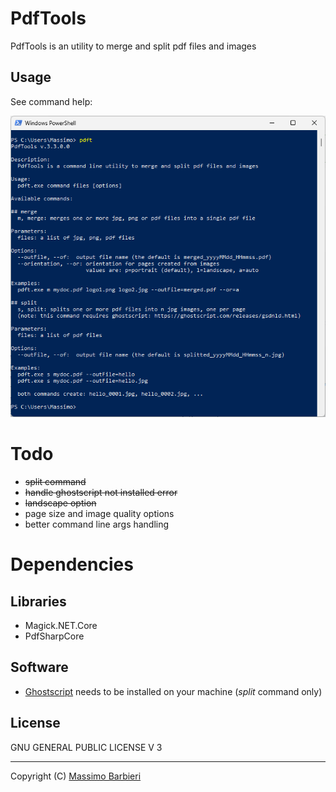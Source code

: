 PdfTools
==============

PdfTools is an utility to merge and split pdf files and images

## Usage
See command help:

![](screenshot.png)

# Todo
- ~~split command~~
- ~~handle ghostscript not installed error~~
- ~~landscape option~~
- page size and image quality options
- better command line args handling

# Dependencies

## Libraries
- Magick.NET.Core
- PdfSharpCore

## Software
- [Ghostscript](https://ghostscript.com/releases/gsdnld.html) needs to be installed on your machine (*split* command only)

## License
GNU GENERAL PUBLIC LICENSE V 3

---

Copyright (C) [Massimo Barbieri](http://www.massimobarbieri.it) 

